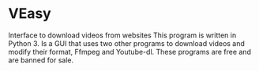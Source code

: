 # VEasy
Interface to download videos from websites
This program is written in Python 3.
Is a GUI that uses two other programs to download videos and modify their format, Ffmpeg and Youtube-dl.
These programs are free and are banned for sale.
